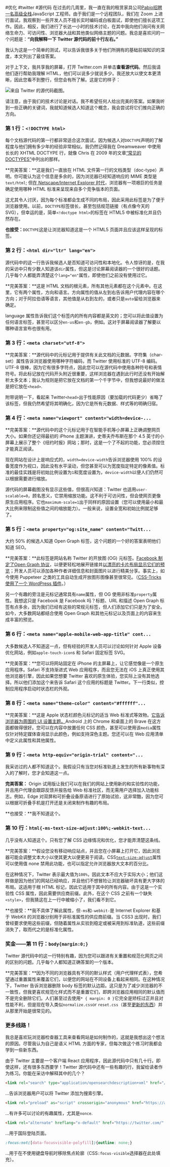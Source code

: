 #优化 #twitter #源代码
在过去的几周里，我一直在我的租赁家具公司[Pabio招聘一名高级](https://pabio.com/en-de/)[全栈](https://css-tricks.com/what-does-it-mean-to-be-full-stack/)JavaScript 工程师。由于我们是一个远程团队，我们在 Zoom 上进行面试，我观察到一些开发人员不擅长实时编码或白板面试，即使他们擅长这项工作。因此，相反，我们进行了长达一小时的技术讨论，在其中我向他们询问有关网络生命力、可访问性、浏览器大战和其他类似网络主题的问题。我总是喜欢问的一个问题是：**“向我解释一下 Twitter 源代码的前十行左右。”**[](https://pabio.com/en-de/)

我认为这是一个简单的测试，可以告诉我很多关于他们所拥有的基础前端知识的深度，本文列出了最佳答案。

对于上下文，我共享我的屏幕，打开 Twitter.com 并单击**查看源代码**。然后我请他们逐行帮助我理解 HTML，他们可以说多少就说多少。我还放大以使文本更清晰，因此您看不到整行，但您会有所了解。这是它的样子：

![来自 Twitter 的源代码截图。](https://i0.wp.com/css-tricks.com/wp-content/uploads/2022/02/s_1B56F376C1F0FF4107271F0A0DA0CCE65FEA59C4FFF17FD5500C71C0B3B69841_1642491088212_screenshot-twitter-source-scaled.jpg?resize=2560%2C1600&ssl=1)

请注意，由于我们的技术讨论是对话。我不希望任何人给出完美的答案。如果我听到一些正确的关键词，我就知道候选人知道这个概念，我会尝试将它们推向正确的方向。

### [](https://css-tricks.com/explain-the-first-10-lines-of-twitter-source-code/#aa-line-1-doctype-html)第 1 行：`<!DOCTYPE html>`

每个文档源代码的第一行都非常适合这次面试，因为候选人对`DOCTYPE`声明的了解程度与他们拥有多少年的经验非常相似。我仍然记得我在 Dreamweaver 中使用长长的 XHTML DOCTYPE 行，就像 Chris 在 2009 年的文章[“常见的 DOCTYPES”](https://css-tricks.com/snippets/html/the-common-doctypes/)中列出的那样。

**完美答案：**这是我们一直放在 HTML 文件第一行的文档类型（doc-type）声明。你可能认为这个信息是多余的，因为浏览器已经知道响应的 MIME 类型是`text/html`; 但[在 Netscape/Internet Explorer 时代](https://css-tricks.com/chapter-8-css/)，浏览器有一项艰巨的任务是确定使用哪种 HTML 标准来呈现来自多个竞争版本的页面。

这尤其令人讨厌，因为每个标准都会生成不同的布局，因此采用此标签是为了便于浏览器使用。以前，`DOCTYPE`标签很长，甚至包括规范链接（有点像今天的 SVG），但幸运的是，简单`<!doctype html>`的标签在 HTML5 中被标准化并且仍然存在。

**也接受：**`DOCTYPE`这是让浏览器知道这是一个 HTML5 页面并且应该这样呈现的标签。

### [](https://css-tricks.com/explain-the-first-10-lines-of-twitter-source-code/#aa-line-2-html-dirltr-langen)第 2 行：`<html dir="ltr" lang="en">`

源代码中的这一行告诉我候选人是否知道可访问性和本地化。令人惊讶的是，在我的采访中只有少数人知道该`dir`属性，但这是讨论屏幕阅读器的一个很好的话题。几乎每个人都能弄清楚这个`lang="en"`属性，即使他们之前没有使用过它。

**完美答案：**这是 HTML 文档的根元素，所有其他元素都在这个元素中。在这里，它有两个属性，方向和语言。方向属性的值从左到右告诉用户代理内容在哪个方向；对于阿拉伯语等语言，其他值是从右到左的，或者只是`auto`留给浏览器来确定。

language 属性告诉我们这个标签内的所有内容都是英文的；您可以将此值设置为任何语言标签，甚至可以区分`en-us`和`en-gb`，例如。这对于屏幕阅读器了解要以哪种语言宣布也很有用。

### [](https://css-tricks.com/explain-the-first-10-lines-of-twitter-source-code/#aa-line-3-meta-charsetutf-8)第 3 行：`<meta charset="utf-8">`

**完美答案：**源代码中的元标记用于提供有关此文档的元数据。字符集（char-set）属性告诉浏览器使用哪种字符编码，而 Twitter 使用标准的 UTF-8 编码。UTF-8 很棒，因为它有很多字符点，因此您可以在源代码中使用各种符号和表情符号。将此标记放在代码开头附近很重要，这样浏览器在遇到此行时还没有开始解析太多文本；我认为规则是把它放在文档的第一个千字节中，但我想说最好的做法是把它放在`<head>`.

附带说明一下，看起来 Twitter`<head>`出于性能原因（要加载的代码更少）省略了该标签，但我仍然希望将其明确化，因为它是所有元数据、样式等的明确归宿。

### [](https://css-tricks.com/explain-the-first-10-lines-of-twitter-source-code/#aa-line-4-meta-nameviewport-contentwidthdevice)第 4 行：`<meta name="viewport" content="width=device-...`

**完美答案：**源代码中的这个元标记用于在智能手机等小屏幕上正确调整网页大小。如果你还记得最初的 iPhone 主题演讲，史蒂夫乔布斯在那个 4.5 英寸的小屏幕上展示了整个《纽约时报》网站；那时，这是一个了不起的功能，您必须捏住才能真正阅读。

现在网站在设计上是响应式的，`width=device-width`告诉浏览器使用 100% 的设备宽度作为视口，因此没有水平滚动，但您甚至可以为宽度指定特定的像素值。标准的最佳实践是将初始比例设置为`1`和宽度设置为，`device-width`以便人们仍然可以根据需要进行缩放。

源代码的屏幕截图没有显示这些值，但很高兴知道：Twitter 也适用`user-scalable=0`，顾名思义，它禁用缩放功能。这不利于可访问性，但会使网页更像原生应用程序。它也`maximum-scale=1`出于同样的原因设置（您可以使用最小和最大比例来限制这些值之间的缩放能力）。一般来说，设置全宽和初始比例就足够了。

### [](https://css-tricks.com/explain-the-first-10-lines-of-twitter-source-code/#aa-line-5-meta-propertyogsite_name-contenttwitt)第 5 行：`<meta property="og:site_name" content="Twitt...`

大约 50% 的候选人知道 Open Graph 标签，这个问题的一个好的答案表明他们知道 SEO。

**完美答案：**此标签是网站名称 Twitter 的开放图 (OG) 元标签。[Facebook 制定了Open Graph 协议](https://ogp.me/)，以便更轻松地展开链接并[以漂亮的卡片布局显示它们的预览](https://css-tricks.com/microbrowsers-are-everywhere/)；开发人员可以添加各种作者详细信息和封面图片以进行精美分享。事实上，如今使用 Puppeteer 之类的工具自动生成开放图形图像甚至很常见。（[CSS-Tricks 使用了一个 WordPress 插件](https://css-tricks.com/automatic-social-share-images/)。）

另一个有趣的旁注是元标记通常具有`name`属性，但 OG 使用非标准`property`属性。我想这只是 Facebook 是 Facebook 吗？标题、URL 和描述 Open Graph 标签有点多余，因为我们已经有这些的常规元标签，但人们添加它们只是为了安全。如今，大多数网站都结合使用 Open Graph 和其他元标记以及页面上的内容来生成丰富的预览。

### [](https://css-tricks.com/explain-the-first-10-lines-of-twitter-source-code/#aa-line-6-meta-nameapple-mobile-web-app-title-cont)第 6 行：`<meta name="apple-mobile-web-app-title" cont...`

大多数候选人不知道这一点，但有经验的开发人员可以讨论如何针对 Apple 设备优化网站，例如`apple-touch-icon`s 和 Safari 固定标签 SVG。

**完美答案：**您可以将网站固定在 iPhone 的主屏幕上，让它感觉像是一个原生应用程序。Safari 不支持渐进式 Web 应用程序，而且您无法在 iOS 上真正使用其他浏览器引擎，因此如果您想要 Twitter 喜欢的原生体验，您实际上没有其他选择。所以他们添加这个来告诉 Safari 这个应用的标题是 Twitter。下一行类似，控制应用程序启动时状态栏的外观。

### [](https://css-tricks.com/explain-the-first-10-lines-of-twitter-source-code/#aa-line-8-meta-nametheme-color-contentffffff)第 8 行：`<meta name="theme-color" content="#ffffff"...`

**完美答案：**这是 Apple 状态栏颜色元标记的适当 Web 标准式等效物。[它告诉浏览器为周围的 UI 设置主题](https://css-tricks.com/meta-theme-color-and-trickery/)[。](https://css-tricks.com/meta-theme-color-and-trickery/)Android 上的 Chrome 和桌面上的 Brave 在这方面都做得很好。您可以在内容中放置任何 CSS 颜色，甚至可以使用该`media`属性仅针对特定媒体查询显示此颜色，例如支持深色主题。您还可以在 Web 应用清单中定义此属性和其他属性。

### [](https://css-tricks.com/explain-the-first-10-lines-of-twitter-source-code/#aa-line-9-meta-http-equivorigin-trial-content)第 9 行：`<meta http-equiv="origin-trial" content="...`

我采访过的人都不知道这个。我假设只有当您对标准轨道上发生的所有新事物有深入的了解时，您才会知道这一点。

**完美答案：** Origin 试用版让我们可以在我们的网站上使用新的和实验性的功能，并且用户代理会跟踪反馈并报告给 Web 标准社区，而无需用户选择加入功能标志。例如，Edge 对双屏和可折叠设备原语进行了原始试验，这非常酷，因为您可以根据可折叠手机是打开还是关闭来制作有趣的布局。

**也接受：**我不知道这个。

### [](https://css-tricks.com/explain-the-first-10-lines-of-twitter-source-code/#aa-line-10-html-ms-text-size-adjust100-webkit-text)第 10 行：`html{-ms-text-size-adjust:100%;-webkit-text...`

几乎没有人知道这个。只有您了解 CSS 边缘情况和优化，您才能弄清楚这条线。

**完美答案：**假设您没有移动响应站点，并且您在小屏幕上打开它，因此浏览器可能会调整文本大小以使其更大以便更易于阅读。CSS[`text-size-adjust`](https://developer.mozilla.org/en-US/docs/Web/CSS/text-size-adjust)属性可以使用值 none 禁用此功能，也可以指定允许浏览器放大文本的百分比。

在这种情况下，Twitter 表示最大值为`100%`，因此文本不应大于实际大小；他们这样做是因为他们的网站已经响应，并且他们不想冒险让浏览器破坏具有更大字体的布局。这适用于根 HTML 标记，因此它适用于其中的所有内容。由于这是一个实验性 CSS 属性，因此需要供应商前缀。此外，在这个 CSS 之前有一个缺失`<style>`，但我猜这在上一行中被缩小了，我们看不到它。

**也接受：**我不具体了解此属性，但`-ms`和`-webkit-`是 Internet Explorer 和基于 WebKit 的浏览器分别用于非标准属性的供应商前缀。当 CSS3 出现时，我们曾经要求使用这些前缀，但随着属性从实验到稳定或被采用到标准轨道，这些前缀消失了，取而代之的是标准化属性。

### [](https://css-tricks.com/explain-the-first-10-lines-of-twitter-source-code/#aa-bonus-line-11-bodymargin0)奖金——第 11 行：`body{margin:0;}`

Twitter 源代码中的这一行特别有趣，因为您可以跟进有关重置和规范化网页之间的区别的问题。几乎每个人都知道正确答案的一个版本。

**完美答案：**因为不同的浏览器具有不同的默认样式（用户代理样式表），您希望通过重置属性来覆盖它们，以便您的网站在不同设备上看起来相同。在这种情况下，Twitter 告诉浏览器删除 body 标签的默认边距。这只是为了减少浏览器的不一致性，但我更喜欢规范化样式而不是重置它们，即跨浏览器应用相同的默认值而不是完全删除它们。人们甚至过去使用`* { margin: 0 }`它完全是矫枉过正并且对性能不利，但是现在导入类似`normalize.css`or `reset.css`（甚至[更新的东西](https://css-tricks.com/an-interview-with-elad-shechter-on-the-new-css-reset/)）并从那里开始是很常见的。

### [](https://css-tricks.com/explain-the-first-10-lines-of-twitter-source-code/#aa-more-lines)更多线路！

我总是喜欢玩浏览器检查器工具来查看网站是如何制作的，这就是我想出这个想法的原因。尽管我认为自己是语义 HTML 方面的专家，但每次做这个练习时我都会学到一些新东西。

由于 Twitter 主要是一个客户端 React 应用程序，因此源代码中只有几十行。即使这样，还有很多东西要学！Twitter 源代码中还有一些有趣的行，我留给读者作为练习。你能在采访中解释其中的几个？

```html
<link rel="search" type="application/opensearchdescription+xml" href="/opensearch.xml" title="Twitter">
```

…告诉浏览器用户可以将 Twitter 添加为搜索引擎。

```html
<link rel="preload" as="script" crossorigin="anonymous" href="https://abs.twimg.com/responsive-web/client-web/polyfills.cad508b5.js" nonce="MGUyZTIyN2ItMDM1ZC00MzE5LWE2YmMtYTU5NTg2MDU0OTM1" />
```

…有许多可以讨论的有趣属性，尤其是`nonce`.

```html
<link rel="alternate" hreflang="x-default" href="https://twitter.com/" />
```

…用于国际登陆页面。

```css
:focus:not([data-focusvisible-polyfill]){outline: none;}
```

…用于在不使用键盘导航时移除焦点轮廓（CSS`:focus-visible`选择器在此处填充）。